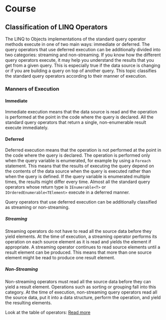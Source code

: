 # Course

## Classification of LINQ Operators

The LINQ to Objects implementations of the standard query operator methods execute in one of two main ways: immediate or deferred. The query operators that use deferred execution can be additionally divided into two categories: streaming and non-streaming. If you know how the different query operators execute, it may help you understand the results that you get from a given query. This is especially true if the data source is changing or if you are building a query on top of another query. This topic classifies the standard query operators according to their manner of execution.

### Manners of Execution

#### Immediate

Immediate execution means that the data source is read and the operation is performed at the point in the code where the query is declared. All the standard query operators that return a single, non-enumerable result execute immediately.

#### Deferred

Deferred execution means that the operation is not performed at the point in the
code where the query is declared. The operation is performed only when the query
variable is enumerated, for example by using a `Foreach` statement. This means
that the results of executing the query depend on the contents of the data
source when the query is executed rather than when the query is defined. If the
query variable is enumerated multiple times, the results might differ every
time. Almost all the standard query operators whose return type is
`IEnumerable<T>` or `IOrderedEnumerable<TElement>` execute in a deferred manner.

Query operators that use deferred execution can be additionally classified as streaming or non-streaming.

##### Streaming

Streaming operators do not have to read all the source data before they yield elements. At the time of execution, a streaming operator performs its operation on each source element as it is read and yields the element if appropriate. A streaming operator continues to read source elements until a result element can be produced. This means that more than one source element might be read to produce one result element.

##### Non-Streaming

Non-streaming operators must read all the source data before they can yield a result element. Operations such as sorting or grouping fall into this category. At the time of execution, non-streaming query operators read all the source data, put it into a data structure, perform the operation, and yield the resulting elements.

Look at the table of operators: [Read more](https://docs.microsoft.com/en-us/dotnet/visual-basic/programming-guide/concepts/linq/classification-of-standard-query-operators-by-manner-of-execution)
